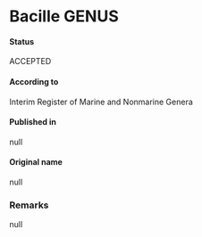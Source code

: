 Bacille GENUS
=======

#### Status
ACCEPTED

#### According to
Interim Register of Marine and Nonmarine Genera

#### Published in
null

#### Original name
null

### Remarks
null